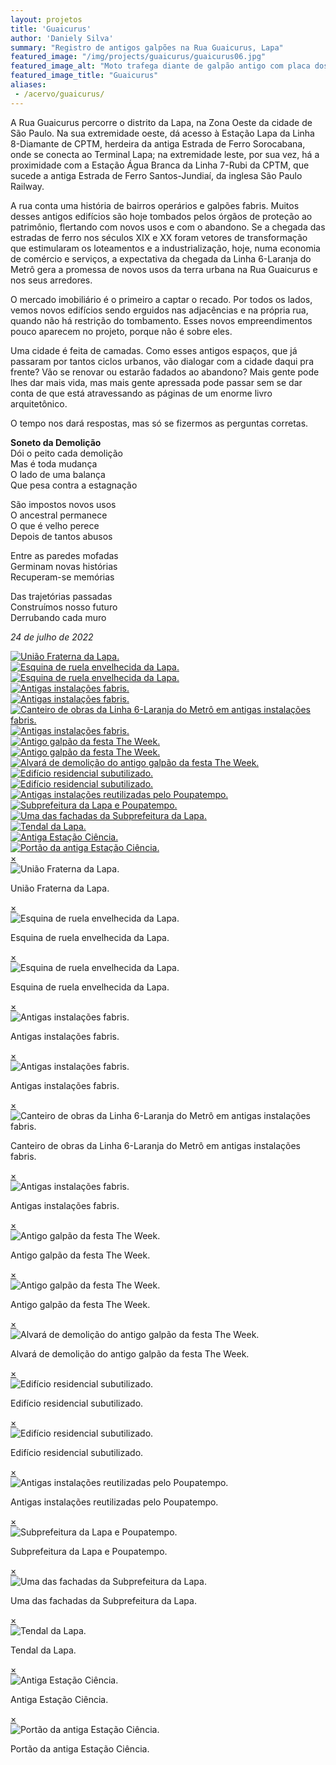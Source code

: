 ```yaml
---
layout: projetos
title: 'Guaicurus'
author: 'Daniely Silva'
summary: "Registro de antigos galpões na Rua Guaicurus, Lapa"
featured_image: "/img/projects/guaicurus/guaicurus06.jpg"
featured_image_alt: "Moto trafega diante de galpão antigo com placa dos Correios"
featured_image_title: "Guaicurus"
aliases:
 - /acervo/guaicurus/
---
```


A Rua Guaicurus percorre o distrito da Lapa, na Zona Oeste da cidade de São Paulo. Na sua extremidade oeste, dá acesso à Estação Lapa da Linha 8-Diamante de CPTM, herdeira da antiga Estrada de Ferro Sorocabana, onde se conecta ao Terminal Lapa; na extremidade leste, por sua vez, há a proximidade com a Estação Água Branca da Linha 7-Rubi da CPTM, que sucede a antiga Estrada de Ferro Santos-Jundiaí, da inglesa São Paulo Railway.

A rua conta uma história de bairros operários e galpões fabris. Muitos desses antigos edifícios são hoje tombados pelos órgãos de proteção ao patrimônio, flertando com novos usos e com o abandono. Se a chegada das estradas de ferro nos séculos XIX e XX foram vetores de transformação que estimularam os loteamentos e a industrialização, hoje, numa economia de comércio e serviços, a expectativa da chegada da Linha 6-Laranja do Metrô gera a promessa de novos usos da terra urbana na Rua Guaicurus e nos seus arredores.

O mercado imobiliário é o primeiro a captar o recado. Por todos os lados, vemos novos edifícios sendo erguidos nas adjacências e na própria rua, quando não há restrição do tombamento. Esses novos empreendimentos pouco aparecem no projeto, porque não é sobre eles.

Uma cidade é feita de camadas. Como esses antigos espaços, que já passaram por tantos ciclos urbanos, vão dialogar com a cidade daqui pra frente? Vão se renovar ou estarão fadados ao abandono? Mais gente pode lhes dar mais vida, mas mais gente apressada pode passar sem se dar conta de que está atravessando as páginas de um enorme livro arquitetônico.

O tempo nos dará respostas, mas só se fizermos as perguntas corretas.

**Soneto da Demolição**\
Dói o peito cada demolição\
Mas é toda mudança\
O lado de uma balança\
Que pesa contra a estagnação

São impostos novos usos\
O ancestral permanece\
O que é velho perece\
Depois de tantos abusos

Entre as paredes mofadas\
Germinam novas histórias\
Recuperam-se memórias

Das trajetórias passadas\
Construímos nosso futuro\
Derrubando cada muro

*24 de julho de 2022*

<div hidden>

![União Fraterna da Lapa](/img/projects/guaicurus/guaicurus07.jpg "União Fraterna da Lapa.")

![Esquina de ruela envelhecida da Lapa](/img/projects/guaicurus/guaicurus08.jpg "Esquina de ruela envelhecida da Lapa.")

![Esquina de ruela envelhecida da Lapa](/img/projects/guaicurus/guaicurus09.jpg "Esquina de ruela envelhecida da Lapa.")

![Antigas instalações fabris](/img/projects/guaicurus/guaicurus10.jpg "Antigas instalações fabris.")

![Antigas instalações fabris](/img/projects/guaicurus/guaicurus11.jpg "Antigas instalações fabris.")

![Canteiro de obras da Linha 6-Laranja do Metrô em antigas instalações fabris](/img/projects/guaicurus/guaicurus12.jpg "Canteiro de obras da Linha 6-Laranja do Metrô em antigas instalações fabris.")

![Antigas instalações fabris](/img/projects/guaicurus/guaicurus13.jpg "Antigas instalações fabris.")

![Antigo galpão da festa The Week](/img/projects/guaicurus/guaicurus14.jpg "Antigo galpão da festa The Week.")

![Antigo galpão da festa The Week](/img/projects/guaicurus/guaicurus15.jpg "Antigo galpão da festa The Week.")

![Alvará de demolição do antigo galpão da festa The Week](/img/projects/guaicurus/guaicurus16.jpg "Alvará de demolição do antigo galpão da festa The Week.")

![Edifício residencial subutilizado](/img/projects/guaicurus/guaicurus18.jpg "Edifício residencial subutilizado.")

![Edifício residencial subutilizado](/img/projects/guaicurus/guaicurus17.jpg "Edifício residencial subutilizado.")

![Antigas instalações reutilizadas pelo Poupatempo](/img/projects/guaicurus/guaicurus19.jpg "Antigas instalações reutilizadas pelo Poupatempo.")

![Subprefeitura da Lapa e Poupatempo](/img/projects/guaicurus/guaicurus20.jpg "Subprefeitura da Lapa e Poupatempo.")

![Uma das fachadas da Subprefeitura da Lapa](/img/projects/guaicurus/guaicurus21.jpg "Uma das fachadas da Subprefeitura da Lapa.")

![Tendal da Lapa](/img/projects/guaicurus/guaicurus22.jpg "Tendal da Lapa.")

![Antiga Estação Ciência](/img/projects/guaicurus/guaicurus23.jpg "Antiga Estação Ciência.")

![Portão da antiga Estação Ciência](/img/projects/guaicurus/guaicurus24.jpg "Portão da antiga Estação Ciência.")
</div>

<section class="galeria">

  <div class="item"><a href="#imagem1"><img src="/img/projects/guaicurus/guaicurus07.jpg" alt="União Fraterna da Lapa." title="União Fraterna da Lapa." /></a></div>
  <div class="item"><a href="#imagem2"><img src="/img/projects/guaicurus/guaicurus08.jpg" alt="Esquina de ruela envelhecida da Lapa." title="Esquina de ruela envelhecida da Lapa." /></a></div>
  <div class="item"><a href="#imagem3"><img src="/img/projects/guaicurus/guaicurus09.jpg" alt="Esquina de ruela envelhecida da Lapa." title="Esquina de ruela envelhecida da Lapa." /></a></div>
  <div class="item"><a href="#imagem4"><img src="/img/projects/guaicurus/guaicurus10.jpg" alt="Antigas instalações fabris." title="Antigas instalações fabris." /></a></div>
  <div class="item"><a href="#imagem5"><img src="/img/projects/guaicurus/guaicurus11.jpg" alt="Antigas instalações fabris." title="Antigas instalações fabris." /></a></div>
  <div class="item"><a href="#imagem6"><img src="/img/projects/guaicurus/guaicurus12.jpg" alt="Canteiro de obras da Linha 6-Laranja do Metrô em antigas instalações fabris." title="Canteiro de obras da Linha 6-Laranja do Metrô em antigas instalações fabris." /></a></div>
  <div class="item"><a href="#imagem7"><img src="/img/projects/guaicurus/guaicurus13.jpg" alt="Antigas instalações fabris." title="Antigas instalações fabris." /></a></div>
  <div class="item"><a href="#imagem8"><img src="/img/projects/guaicurus/guaicurus14.jpg" alt="Antigo galpão da festa The Week." title="Antigo galpão da festa The Week." /></a></div>
  <div class="item"><a href="#imagem9"><img src="/img/projects/guaicurus/guaicurus15.jpg" alt="Antigo galpão da festa The Week." title="Antigo galpão da festa The Week." /></a></div>
  <div class="item"><a href="#imagem10"><img src="/img/projects/guaicurus/guaicurus16.jpg" alt="Alvará de demolição do antigo galpão da festa The Week." title="Alvará de demolição do antigo galpão da festa The Week." /></a></div>
  <div class="item"><a href="#imagem11"><img src="/img/projects/guaicurus/guaicurus18.jpg" alt="Edifício residencial subutilizado." title="Edifício residencial subutilizado." /></a></div>
  <div class="item"><a href="#imagem12"><img src="/img/projects/guaicurus/guaicurus17.jpg" alt="Edifício residencial subutilizado." title="Edifício residencial subutilizado." /></a></div>
  <div class="item"><a href="#imagem13"><img src="/img/projects/guaicurus/guaicurus19.jpg" alt="Antigas instalações reutilizadas pelo Poupatempo." title="Antigas instalações reutilizadas pelo Poupatempo." /></a></div>
  <div class="item"><a href="#imagem14"><img src="/img/projects/guaicurus/guaicurus20.jpg" alt="Subprefeitura da Lapa e Poupatempo." title="Subprefeitura da Lapa e Poupatempo." /></a></div>
  <div class="item"><a href="#imagem15"><img src="/img/projects/guaicurus/guaicurus21.jpg" alt="Uma das fachadas da Subprefeitura da Lapa." title="Uma das fachadas da Subprefeitura da Lapa." /></a></div>
  <div class="item"><a href="#imagem16"><img src="/img/projects/guaicurus/guaicurus22.jpg" alt="Tendal da Lapa." title="Tendal da Lapa." /></a></div>
  <div class="item"><a href="#imagem17"><img src="/img/projects/guaicurus/guaicurus23.jpg" alt="Antiga Estação Ciência." title="Antiga Estação Ciência." /></a></div>
  <div class="item"><a href="#imagem18"><img src="/img/projects/guaicurus/guaicurus24.jpg" alt="Portão da antiga Estação Ciência." title="Portão da antiga Estação Ciência." /></a></div>

</section>

<div class="lightboxes">

  <div class="lightbox" id="imagem1"><a href="#" class="fechar">&times;</a><div class="conteudo"><img src="/img/projects/guaicurus/guaicurus07.jpg" alt="União Fraterna da Lapa." title="União Fraterna da Lapa." /><p>União Fraterna da Lapa.</p></div></div>
  <div class="lightbox" id="imagem2"><a href="#" class="fechar">&times;</a><div class="conteudo"><img src="/img/projects/guaicurus/guaicurus08.jpg" alt="Esquina de ruela envelhecida da Lapa." title="Esquina de ruela envelhecida da Lapa." /><p>Esquina de ruela envelhecida da Lapa.</p></div></div>
  <div class="lightbox" id="imagem3"><a href="#" class="fechar">&times;</a><div class="conteudo"><img src="/img/projects/guaicurus/guaicurus09.jpg" alt="Esquina de ruela envelhecida da Lapa." title="Esquina de ruela envelhecida da Lapa." /><p>Esquina de ruela envelhecida da Lapa.</p></div></div>
  <div class="lightbox" id="imagem4"><a href="#" class="fechar">&times;</a><div class="conteudo"><img src="/img/projects/guaicurus/guaicurus10.jpg" alt="Antigas instalações fabris." title="Antigas instalações fabris." /><p>Antigas instalações fabris.</p></div></div>
  <div class="lightbox" id="imagem5"><a href="#" class="fechar">&times;</a><div class="conteudo"><img src="/img/projects/guaicurus/guaicurus11.jpg" alt="Antigas instalações fabris." title="Antigas instalações fabris." /><p>Antigas instalações fabris.</p></div></div>
  <div class="lightbox" id="imagem6"><a href="#" class="fechar">&times;</a><div class="conteudo"><img src="/img/projects/guaicurus/guaicurus12.jpg" alt="Canteiro de obras da Linha 6-Laranja do Metrô em antigas instalações fabris." title="Canteiro de obras da Linha 6-Laranja do Metrô em antigas instalações fabris." /><p>Canteiro de obras da Linha 6-Laranja do Metrô em antigas instalações fabris.</p></div></div>
  <div class="lightbox" id="imagem7"><a href="#" class="fechar">&times;</a><div class="conteudo"><img src="/img/projects/guaicurus/guaicurus13.jpg" alt="Antigas instalações fabris." title="Antigas instalações fabris." /><p>Antigas instalações fabris.</p></div></div>
  <div class="lightbox" id="imagem8"><a href="#" class="fechar">&times;</a><div class="conteudo"><img src="/img/projects/guaicurus/guaicurus14.jpg" alt="Antigo galpão da festa The Week." title="Antigo galpão da festa The Week." /><p>Antigo galpão da festa The Week.</p></div></div>
  <div class="lightbox" id="imagem9"><a href="#" class="fechar">&times;</a><div class="conteudo"><img src="/img/projects/guaicurus/guaicurus15.jpg" alt="Antigo galpão da festa The Week." title="Antigo galpão da festa The Week." /><p>Antigo galpão da festa The Week.</p></div></div>
  <div class="lightbox" id="imagem10"><a href="#" class="fechar">&times;</a><div class="conteudo"><img src="/img/projects/guaicurus/guaicurus16.jpg" alt="Alvará de demolição do antigo galpão da festa The Week." title="Alvará de demolição do antigo galpão da festa The Week." /><p>Alvará de demolição do antigo galpão da festa The Week.</p></div></div>
  <div class="lightbox" id="imagem11"><a href="#" class="fechar">&times;</a><div class="conteudo"><img src="/img/projects/guaicurus/guaicurus18.jpg" alt="Edifício residencial subutilizado." title="Edifício residencial subutilizado." /><p>Edifício residencial subutilizado.</p></div></div>
  <div class="lightbox" id="imagem12"><a href="#" class="fechar">&times;</a><div class="conteudo"><img src="/img/projects/guaicurus/guaicurus17.jpg" alt="Edifício residencial subutilizado." title="Edifício residencial subutilizado." /><p>Edifício residencial subutilizado.</p></div></div>
  <div class="lightbox" id="imagem13"><a href="#" class="fechar">&times;</a><div class="conteudo"><img src="/img/projects/guaicurus/guaicurus19.jpg" alt="Antigas instalações reutilizadas pelo Poupatempo." title="Antigas instalações reutilizadas pelo Poupatempo." /><p>Antigas instalações reutilizadas pelo Poupatempo.</p></div></div>
  <div class="lightbox" id="imagem14"><a href="#" class="fechar">&times;</a><div class="conteudo"><img src="/img/projects/guaicurus/guaicurus20.jpg" alt="Subprefeitura da Lapa e Poupatempo." title="Subprefeitura da Lapa e Poupatempo." /><p>Subprefeitura da Lapa e Poupatempo.</p></div></div>
  <div class="lightbox" id="imagem15"><a href="#" class="fechar">&times;</a><div class="conteudo"><img src="/img/projects/guaicurus/guaicurus21.jpg" alt="Uma das fachadas da Subprefeitura da Lapa." title="Uma das fachadas da Subprefeitura da Lapa." /><p>Uma das fachadas da Subprefeitura da Lapa.</p></div></div>
  <div class="lightbox" id="imagem16"><a href="#" class="fechar">&times;</a><div class="conteudo"><img src="/img/projects/guaicurus/guaicurus22.jpg" alt="Tendal da Lapa." title="Tendal da Lapa." /><p>Tendal da Lapa.</p></div></div>
  <div class="lightbox" id="imagem17"><a href="#" class="fechar">&times;</a><div class="conteudo"><img src="/img/projects/guaicurus/guaicurus23.jpg" alt="Antiga Estação Ciência." title="Antiga Estação Ciência." /><p>Antiga Estação Ciência.</p></div></div>
  <div class="lightbox" id="imagem18"><a href="#" class="fechar">&times;</a><div class="conteudo"><img src="/img/projects/guaicurus/guaicurus24.jpg" alt="Portão da antiga Estação Ciência." title="Portão da antiga Estação Ciência." /><p>Portão da antiga Estação Ciência.</p></div></div>

</div>
